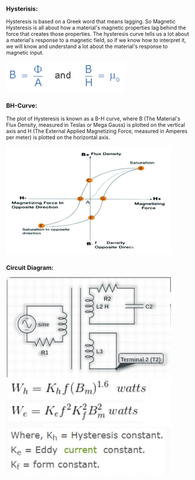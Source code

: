 ### Hysterisis:<br>
Hysteresis is based on a Greek word that means lagging. So Magnetic Hysteresis is all about how a material's magnetic properties lag behind the force that creates those properties.  The hysteresis curve tells us a lot about a material's response to a magnetic field, so if we know how to interpret it, we will know and understand a lot about the material's response to magnetic input.<br><br>
<img src="images/formula__.png">
### BH-Curve:<br>
The plot of Hysteresis is known as a B-H curve, where B (The Material's Flux Density, measured in Teslas or Mega Gauss) is plotted on the vertical axis and H (The External Applied Magnetizing Force, measured in Amperes per meter) is plotted on the horizontal axis.<br><br>
<img src="images/curve.png" width="450" hight="400">
### Circuit Diagram:
<img src="images/circuit .png" width="450" hight="400">

<img src="images/formula.png" width="450" hight="400">
